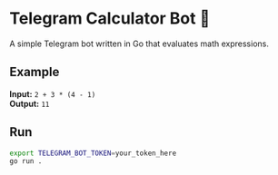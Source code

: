 # Telegram Calculator Bot 🤖

A simple Telegram bot written in Go that evaluates math expressions.

## Example

**Input:** `2 + 3 * (4 - 1)`  
**Output:** `11`

## Run

```bash
export TELEGRAM_BOT_TOKEN=your_token_here
go run .
